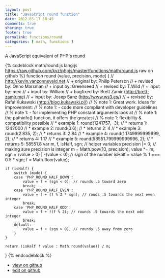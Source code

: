 ```yaml
---
layout: post
title: "JavaScript round function"
date: 2012-05-17 18:49
comments: true
sharing: true
footer: true
permalink: functions/round
categories: [ math, functions ]
---
```

A JavaScript equivalent of PHP's round
<!-- more -->
{% codeblock math/round.js lang:js https://raw.github.com/kvz/phpjs/master/functions/math/round.js raw on github %}
function round (value, precision, mode) {
    // http://kevin.vanzonneveld.net
    // +   original by: Philip Peterson
    // +    revised by: Onno Marsman
    // +      input by: Greenseed
    // +    revised by: T.Wild
    // +      input by: meo
    // +      input by: William
    // +   bugfixed by: Brett Zamir (http://brett-zamir.me)
    // +      input by: Josep Sanz (http://www.ws3.es/)
    // +    revised by: Rafał Kukawski (http://blog.kukawski.pl/)
    // %        note 1: Great work. Ideas for improvement:
    // %        note 1:  - code more compliant with developer guidelines
    // %        note 1:  - for implementing PHP constant arguments look at
    // %        note 1:  the pathinfo() function, it offers the greatest
    // %        note 1:  flexibility & compatibility possible
    // *     example 1: round(1241757, -3);
    // *     returns 1: 1242000
    // *     example 2: round(3.6);
    // *     returns 2: 4
    // *     example 3: round(2.835, 2);
    // *     returns 3: 2.84
    // *     example 4: round(1.1749999999999, 2);
    // *     returns 4: 1.17
    // *     example 5: round(58551.799999999996, 2);
    // *     returns 5: 58551.8
    var m, f, isHalf, sgn; // helper variables
    precision |= 0; // making sure precision is integer
    m = Math.pow(10, precision);
    value *= m;
    sgn = (value > 0) | -(value < 0); // sign of the number
    isHalf = value % 1 === 0.5 * sgn;
    f = Math.floor(value);

    if (isHalf) {
        switch (mode) {
        case 'PHP_ROUND_HALF_DOWN':
            value = f + (sgn < 0); // rounds .5 toward zero
            break;
        case 'PHP_ROUND_HALF_EVEN':
            value = f + (f % 2 * sgn); // rouds .5 towards the next even integer
            break;
        case 'PHP_ROUND_HALF_ODD':
            value = f + !(f % 2); // rounds .5 towards the next odd integer
            break;
        default:
            value = f + (sgn > 0); // rounds .5 away from zero
        }
    }

    return (isHalf ? value : Math.round(value)) / m;
}
{% endcodeblock %}
<ul>
 <li><a href="https://github.com/kvz/phpjs/blob/master/functions/math/round.js">view on github</a></li>
 <li><a href="https://github.com/kvz/phpjs/edit/master/functions/math/round.js">edit on github</a></li>
</ul>
